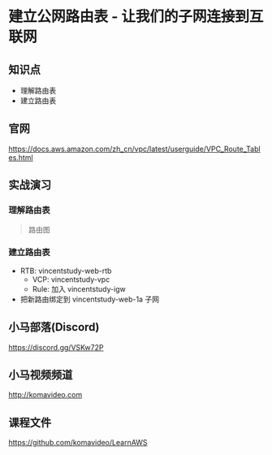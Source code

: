 建立公网路由表 - 让我们的子网连接到互联网
===================================

## 知识点

* 理解路由表
* 建立路由表

## 官网

https://docs.aws.amazon.com/zh_cn/vpc/latest/userguide/VPC_Route_Tables.html

## 实战演习

### 理解路由表

> 路由图

### 建立路由表

+ RTB: vincentstudy-web-rtb
  * VCP: vincentstudy-vpc
  * Rule: 加入 vincentstudy-igw
+ 把新路由绑定到 vincentstudy-web-1a 子网

## 小马部落(Discord)

https://discord.gg/VSKw72P

## 小马视频频道

http://komavideo.com

## 课程文件

https://github.com/komavideo/LearnAWS
